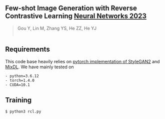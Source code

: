 ## Few-shot Image Generation with Reverse Contrastive Learning [Neural Networks 2023](https://authors.elsevier.com/a/1h%7EJN3BBjKnvfi)

> Gou Y, Lin M, Zhang YS, He ZZ, He YJ <br> <br>


## Requirements
This code base heavily relies on [pytorch implementation of StyleGAN2](https://github.com/rosinality/stylegan2-pytorch) and [MixDL](https://github.com/reyllama/mixdl). We have mainly tested on 

```
- python=3.6.12
- torch=1.4.0
- CUDA=10.1
```
## Training

```bash
$ python3 rcl.py
```
